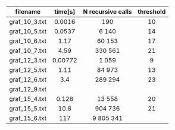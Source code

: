 |  **filename** |   **time[s]**  |    **N recursive calls** | **threshold** | 
|:-------------:|:--------------:|:------------------------:| :------------------------:|
| graf_10_3.txt |     0.0016     |             190          | 10 | 15
| graf_10_5.txt |     0.0537     |           6 140          | 14 | 25
| graf_10_6.txt |     1.17       |          60 153          | 17 | 30
| graf_10_7.txt |     4.59       |         330 561          | 21 | 35 
| graf_12_3.txt |     0.00772    |          1 059           | 9 | 18
| graf_12_5.txt |     1.11       |          84 973          | 13 | 30
| graf_12_6.txt |     3.4        |         289 294          | 23 | 36
| graf_12_9.txt |                |                          || 
| graf_15_4.txt |     0.128      |          13 558          | 20 | 30
| graf_15_5.txt |     10.8       |         904 736          | 21 | 37
| graf_15_6.txt |     117        |       9 805 341          ||